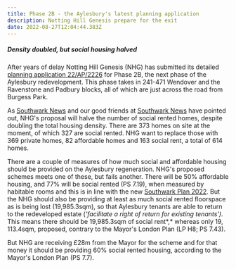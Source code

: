 ```yaml
---
title: Phase 2B - the Aylesbury's latest planning application
description: Notting Hill Genesis prepare for the exit
date: 2022-08-27T12:04:44.383Z
---
```

##### Density doubled, but social housing halved

After years of delay Notting Hill Genesis (NHG) has submitted its detailed [planning application 22/AP/2226](https://planning.southwark.gov.uk/online-applications/) for Phase 2B, the next phase of the Aylesbury redevelopment.  This phase takes in 241-471 Wendover and the Ravenstone and Padbury blocks, all of which are just across the road from Burgess Park.

As [Southwark News](https://southwarknews.co.uk/featured/latest-aylesbury-estate-development-would-slash-social-rent-homes-by-50-per-cent/) and our good friends at [Southwark News](https://twitter.com/SouthwarkNotes/status/1557081532313092098) have pointed out, NHG's proposal will halve the number of social rented homes, despite doubling the total housing density.  There are 373 homes on site at the moment, of which 327 are social rented.  NHG want to replace those with 369 private homes, 82 affordable homes and 163 social rent, a total of 614 homes.

There are a couple of measures of how much social and affordable housing should be provided on the Aylesbury regeneration.  NHG's proposed schemes meets one of these, but fails another.  There will be 50% affordable housing, and 77% will be social rented (PS 7.19), when measured by habitable rooms and this is in line with the new [Southwark Plan 2022](https://www.southwark.gov.uk/assets/attach/94325/Southwark-Plan-2022.pdf).  But the NHG should also be providing at least as much social rented floorspace as is being lost (19,985.3sqm), so that Aylesbury tenants are able to return to the redeveloped estate (*'facilitate a right of return for existing tenants').* This means there should be 19,985.3sqm of social rent*,* whereas only 19, 113.4sqm, proposed, contrary to the Mayor's London Plan (LP H8; PS 7.43).

But NHG are receiving £28m from the Mayor for the scheme and for that money it should be providing 60% social rented housing, according to the Mayor's London Plan (PS 7.7).